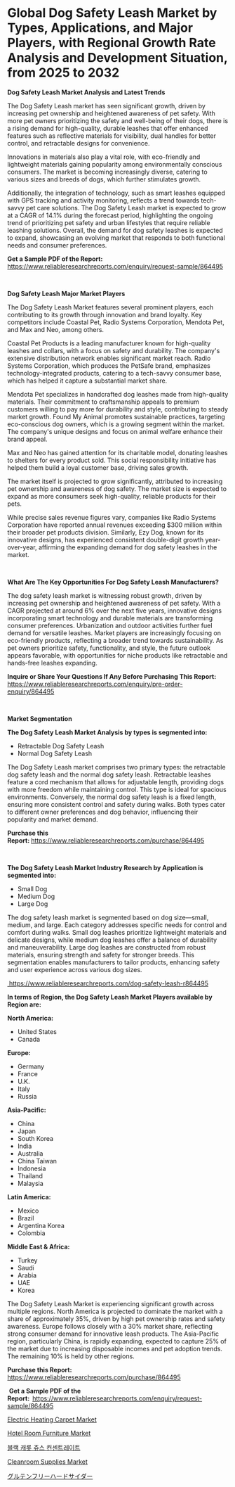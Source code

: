 <p><h1>Global Dog Safety Leash Market by Types, Applications, and Major Players, with Regional Growth Rate Analysis and Development Situation, from 2025 to 2032</h1></p><p><strong>Dog Safety Leash Market Analysis and Latest Trends</strong></p>
<p><p>The Dog Safety Leash market has seen significant growth, driven by increasing pet ownership and heightened awareness of pet safety. With more pet owners prioritizing the safety and well-being of their dogs, there is a rising demand for high-quality, durable leashes that offer enhanced features such as reflective materials for visibility, dual handles for better control, and retractable designs for convenience. </p><p>Innovations in materials also play a vital role, with eco-friendly and lightweight materials gaining popularity among environmentally conscious consumers. The market is becoming increasingly diverse, catering to various sizes and breeds of dogs, which further stimulates growth. </p><p>Additionally, the integration of technology, such as smart leashes equipped with GPS tracking and activity monitoring, reflects a trend towards tech-savvy pet care solutions. The Dog Safety Leash market is expected to grow at a CAGR of 14.1% during the forecast period, highlighting the ongoing trend of prioritizing pet safety and urban lifestyles that require reliable leashing solutions. Overall, the demand for dog safety leashes is expected to expand, showcasing an evolving market that responds to both functional needs and consumer preferences.</p></p>
<p><strong>Get a Sample PDF of the Report:&nbsp;</strong> <a href="https://www.reliableresearchreports.com/enquiry/request-sample/864495?utm_campaign=38&utm_medium=2&utm_source=Github&utm_content=ia&utm_term=05042025&utm_id=dog-safety-leash">https://www.reliableresearchreports.com/enquiry/request-sample/864495</a></p>
<p>&nbsp;</p>
<p><strong>Dog Safety Leash Major Market Players</strong></p>
<p><p>The Dog Safety Leash Market features several prominent players, each contributing to its growth through innovation and brand loyalty. Key competitors include Coastal Pet, Radio Systems Corporation, Mendota Pet, and Max and Neo, among others.</p><p>Coastal Pet Products is a leading manufacturer known for high-quality leashes and collars, with a focus on safety and durability. The company's extensive distribution network enables significant market reach. Radio Systems Corporation, which produces the PetSafe brand, emphasizes technology-integrated products, catering to a tech-savvy consumer base, which has helped it capture a substantial market share.</p><p>Mendota Pet specializes in handcrafted dog leashes made from high-quality materials. Their commitment to craftsmanship appeals to premium customers willing to pay more for durability and style, contributing to steady market growth. Found My Animal promotes sustainable practices, targeting eco-conscious dog owners, which is a growing segment within the market. The company's unique designs and focus on animal welfare enhance their brand appeal.</p><p>Max and Neo has gained attention for its charitable model, donating leashes to shelters for every product sold. This social responsibility initiative has helped them build a loyal customer base, driving sales growth.</p><p>The market itself is projected to grow significantly, attributed to increasing pet ownership and awareness of dog safety. The market size is expected to expand as more consumers seek high-quality, reliable products for their pets.</p><p>While precise sales revenue figures vary, companies like Radio Systems Corporation have reported annual revenues exceeding $300 million within their broader pet products division. Similarly, Ezy Dog, known for its innovative designs, has experienced consistent double-digit growth year-over-year, affirming the expanding demand for dog safety leashes in the market.</p></p>
<p>&nbsp;</p>
<p><strong>What Are The Key Opportunities For Dog Safety Leash Manufacturers?</strong></p>
<p><p>The dog safety leash market is witnessing robust growth, driven by increasing pet ownership and heightened awareness of pet safety. With a CAGR projected at around 6% over the next five years, innovative designs incorporating smart technology and durable materials are transforming consumer preferences. Urbanization and outdoor activities further fuel demand for versatile leashes. Market players are increasingly focusing on eco-friendly products, reflecting a broader trend towards sustainability. As pet owners prioritize safety, functionality, and style, the future outlook appears favorable, with opportunities for niche products like retractable and hands-free leashes expanding.</p></p>
<p><strong>Inquire or Share Your Questions If Any Before Purchasing This Report:</strong> <a href="https://www.reliableresearchreports.com/enquiry/pre-order-enquiry/864495?utm_campaign=38&utm_medium=2&utm_source=Github&utm_content=ia&utm_term=05042025&utm_id=dog-safety-leash">https://www.reliableresearchreports.com/enquiry/pre-order-enquiry/864495</a></p>
<p>&nbsp;</p>
<p><strong>Market Segmentation</strong></p>
<p><strong>The Dog Safety Leash Market Analysis by types is segmented into:</strong></p>
<p><ul><li>Retractable Dog Safety Leash</li><li>Normal Dog Safety Leash</li></ul></p>
<p><p>The Dog Safety Leash market comprises two primary types: the retractable dog safety leash and the normal dog safety leash. Retractable leashes feature a cord mechanism that allows for adjustable length, providing dogs with more freedom while maintaining control. This type is ideal for spacious environments. Conversely, the normal dog safety leash is a fixed length, ensuring more consistent control and safety during walks. Both types cater to different owner preferences and dog behavior, influencing their popularity and market demand.</p></p>
<p><strong>Purchase this Report:&nbsp;</strong><a href="https://www.reliableresearchreports.com/purchase/864495?utm_campaign=38&utm_medium=2&utm_source=Github&utm_content=ia&utm_term=05042025&utm_id=dog-safety-leash">https://www.reliableresearchreports.com/purchase/864495</a></p>
<p>&nbsp;</p>
<p><strong>The Dog Safety Leash Market Industry Research by Application is segmented into:</strong></p>
<p><ul><li>Small Dog</li><li>Medium Dog</li><li>Large Dog</li></ul></p>
<p><p>The dog safety leash market is segmented based on dog size—small, medium, and large. Each category addresses specific needs for control and comfort during walks. Small dog leashes prioritize lightweight materials and delicate designs, while medium dog leashes offer a balance of durability and maneuverability. Large dog leashes are constructed from robust materials, ensuring strength and safety for stronger breeds. This segmentation enables manufacturers to tailor products, enhancing safety and user experience across various dog sizes.</p></p>
<p><a href="https://www.reliableresearchreports.com/dog-safety-leash-r864495?utm_campaign=38&utm_medium=2&utm_source=Github&utm_content=ia&utm_term=05042025&utm_id=dog-safety-leash">&nbsp;https://www.reliableresearchreports.com/dog-safety-leash-r864495</a></p>
<p><strong>In terms of Region, the Dog Safety Leash Market Players available by Region are:</strong></p>
<p>
    <p> <strong> North America: </strong>
        <ul>
            <li>United States</li>
            <li>Canada</li>
        </ul>
        </p> 
    <p> <strong> Europe: </strong>
        <ul>
            <li>Germany</li>
            <li>France</li>
            <li>U.K.</li>
            <li>Italy</li>
            <li>Russia</li>
        </ul>
        </p> 
    <p> <strong> Asia-Pacific: </strong>
        <ul>
            <li>China</li>
            <li>Japan</li>
            <li>South Korea</li>
            <li>India</li>
            <li>Australia</li>
            <li>China Taiwan</li>
            <li>Indonesia</li>
            <li>Thailand</li>
            <li>Malaysia</li>
        </ul>
        </p> 
    <p> <strong> Latin America: </strong>
        <ul>
            <li>Mexico</li>
            <li>Brazil</li>
            <li>Argentina Korea</li>
            <li>Colombia</li>
        </ul>
        </p> 
    <p> <strong> Middle East & Africa: </strong>
        <ul>
            <li>Turkey</li>
            <li>Saudi</li>
            <li>Arabia</li>
            <li>UAE</li>
            <li>Korea</li>
        </ul>
    </p>
    </p>
<p><p>The Dog Safety Leash Market is experiencing significant growth across multiple regions. North America is projected to dominate the market with a share of approximately 35%, driven by high pet ownership rates and safety awareness. Europe follows closely with a 30% market share, reflecting strong consumer demand for innovative leash products. The Asia-Pacific region, particularly China, is rapidly expanding, expected to capture 25% of the market due to increasing disposable incomes and pet adoption trends. The remaining 10% is held by other regions.</p></p>
<p><strong>Purchase this Report: </strong><a href="https://www.reliableresearchreports.com/purchase/864495?utm_campaign=38&utm_medium=2&utm_source=Github&utm_content=ia&utm_term=05042025&utm_id=dog-safety-leash">https://www.reliableresearchreports.com/purchase/864495</a></p>
<p>&nbsp;<strong>Get a Sample PDF of the Report:&nbsp;&nbsp;</strong><a href="https://www.reliableresearchreports.com/enquiry/request-sample/864495?utm_campaign=38&utm_medium=2&utm_source=Github&utm_content=ia&utm_term=05042025&utm_id=dog-safety-leash">https://www.reliableresearchreports.com/enquiry/request-sample/864495</a></p>
<p><strong></strong></p>
<p><p><a href="https://github.com/moratronak3q/Market-Research-Report-List-1/blob/main/electric-heating-carpet-market.md?utm_campaign=38&utm_medium=2&utm_source=Github&utm_content=ia&utm_term=05042025&utm_id=dog-safety-leash">Electric Heating Carpet Market</a></p><p><a href="https://github.com/reahmmunises/Market-Research-Report-List-1/blob/main/hotel-room-furniture-market.md?utm_campaign=38&utm_medium=2&utm_source=Github&utm_content=ia&utm_term=05042025&utm_id=dog-safety-leash">Hotel Room Furniture Market</a></p><p><a href="https://github.com/laholand/Market-Research-Report-List-7/blob/main/389263652006.md?utm_campaign=38&utm_medium=2&utm_source=Github&utm_content=ia&utm_term=05042025&utm_id=dog-safety-leash">블랙 캐롯 쥬스 컨센트레이트</a></p><p><a href="https://github.com/latzerelfigo48/Market-Research-Report-List-1/blob/main/cleanroom-supplies-market.md?utm_campaign=38&utm_medium=2&utm_source=Github&utm_content=ia&utm_term=05042025&utm_id=dog-safety-leash">Cleanroom Supplies Market</a></p><p><a href="https://github.com/mohamedbakry57/Market-Research-Report-List-7/blob/main/286363251908.md?utm_campaign=38&utm_medium=2&utm_source=Github&utm_content=ia&utm_term=05042025&utm_id=dog-safety-leash">グルテンフリーハードサイダー</a></p></p>